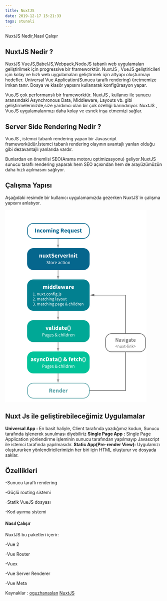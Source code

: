 ```yaml
---
title: NuxtJS
date: 2019-12-17 15:21:33
tags: stunali
---
```


NuxtJS Nedir,Nasıl Çalışır

<!-- more -->

## NuxtJS Nedir ?

NuxtJS VueJS,BabelJS,Webpack,NodeJS tabanlı web uygulamaları geliştirilmek için progressive bir frameworktür. NuxtJS , VueJS geliştiricileri için kolay ve hızlı web uygulamaları geliştirmek için altyapı oluşturmayı hedefler. Universal Vue Application(Sunucu taraflı rendering) üretmemize imkan tanır. Dosya ve klasör yapısını kullanarak konfigürasyon yapar.

VueJS çok performanslı bir frameworktür. NuxtJS , kullanıcı ile sunucu aransındaki Asynchronous Data, Middleware, Layouts vb. gibi geliştirmelerinizde,size yardımcı olan bir çok özelliği barındırıyor. NuxtJS , VueJS uygulamalarımızı daha kolay ve esnek inşa etmemizi sağlar.


  
  

## Server Side Rendering Nedir ?

VueJS , istemci tabanlı rendering yapan bir Javascript frameworküdür.İstemci tabanlı rendering olayının avantajlı yanları olduğu gibi dezavantajlı yanlarıda vardır.

Bunlardan en önemlisi SEO(Arama motoru optimizasyonu) geliyor.NuxtJS sunucu taraflı rendering yaparak hem SEO açısından hem de arayüzümüzün daha hızlı açılmasını sağlıyor.




  

## Çalışma Yapısı

Aşağıdaki resimde bir kullanıcı uygulamamızda gezerken NuxtJS`in çalışma yapısını anlatıyor.

  

![NuxtJS Çalışma Yapısı](./NuxtJS/Nuxt.png  "NuxtJS Çalışma Yapısı")

  
  

## Nuxt Js ile geliştirebileceğimiz Uygulamalar

**Universal App :** En basit haliyle, Client tarafında yazdığımız kodun, Sunucu tarafında işlenerek sunulması diyebiliriz
**Single Page App :** Single Page Application yönlendirme işleminin sunucu tarafından yapılmayıp Javascript ile istemci tarafında yapılmasıdır.
**Static App(Pre-render View):** Uygulamızı oluştururken yönlendiricilerimizin her biri için HTML oluşturur ve dosyada saklar.



## Özellikleri

  

-Sunucu taraflı rendering

-Güçlü routing sistemi

-Statik VueJS dosyası

-Kod ayırma sistemi

  

#### Nasıl Çalışır

NuxtJS bu paketleri içerir:

-Vue 2

-Vue Router

-Vuex

-Vue Server Renderer

-Vue Meta

  
  

Kaynaklar : [oguzhanaslan](https://oguzhan.in/nuxt-js-universal-vue-js-applications/)  [NuxtJS](https://nuxtjs.org/guide)